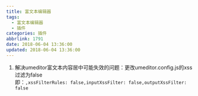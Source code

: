 ```yaml
---
title: 富文本编辑器
tags:
  - 富文本编辑器
  - 插件
categories: 插件
abbrlink: 1791
date: 2018-06-04 13:36:00
updated: 2018-06-04 13:36:00
---
```


1. 解决umeditor富文本内容居中可能失效的问题：更改umeditor.config.js的xss过滤为false	
		即：`,xssFilterRules: false,inputXssFilter: false,outputXssFilter: false`
		
<!-- more -->		
